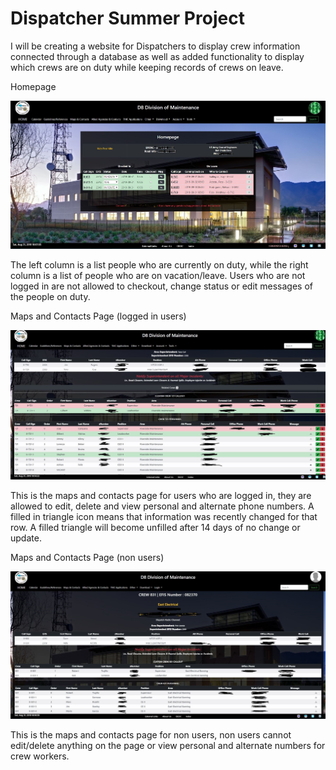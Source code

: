 # Dispatcher Summer Project

I will be creating a website for Dispatchers to display crew information connected through a database as well as added functionality to display which crews are on duty while keeping records of crews on leave. 

Homepage

![](images/homepage.JPG)

The left column is a list people who are currently on duty, while the right column is a list of people who are on vacation/leave. Users who are not logged in are not allowed to checkout, change status or edit messages of the people on duty.

Maps and Contacts Page (logged in users)

![](images/logged%20in.png)

This is the maps and contacts page for users who are logged in, they are allowed to edit, delete and view personal and alternate phone numbers. A filled in triangle icon means that information was recently changed for that row. A filled triangle will become unfilled after 14 days of no change or update.

Maps and Contacts Page (non users)

![](images/logged%20out.jpg)

This is the maps and contacts page for non users, non users cannot edit/delete anything on the page or view personal and alternate numbers for crew workers.
